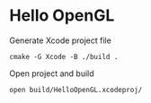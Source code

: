 # Hello OpenGL

Generate Xcode project file

```
cmake -G Xcode -B ./build .
```

Open project and build

```
open build/HelloOpenGL.xcodeproj/
```
